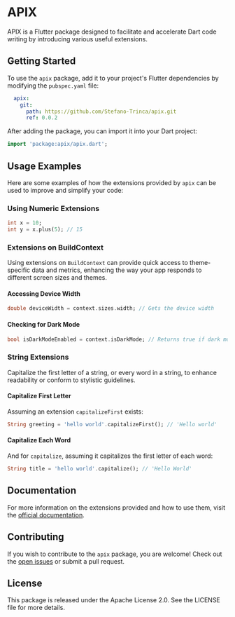 
# APIX

APIX is a Flutter package designed to facilitate and accelerate Dart code writing by introducing various useful extensions.

## Getting Started

To use the `apix` package, add it to your project's Flutter dependencies by modifying the `pubspec.yaml` file:

```yaml
  apix:
    git:
      path: https://github.com/Stefano-Trinca/apix.git
      ref: 0.0.2
```

After adding the package, you can import it into your Dart project:

```dart
import 'package:apix/apix.dart';
```

## Usage Examples

Here are some examples of how the extensions provided by `apix` can be used to improve and simplify your code:

### Using Numeric Extensions

```dart
int x = 10;
int y = x.plus(5); // 15
```

### Extensions on BuildContext

Using extensions on `BuildContext` can provide quick access to theme-specific data and metrics, enhancing the way your app responds to different screen sizes and themes.

#### Accessing Device Width

```dart
double deviceWidth = context.sizes.width; // Gets the device width
```

#### Checking for Dark Mode

```dart
bool isDarkModeEnabled = context.isDarkMode; // Returns true if dark mode is enabled
```

### String Extensions

Capitalize the first letter of a string, or every word in a string, to enhance readability or conform to stylistic guidelines.

#### Capitalize First Letter

Assuming an extension `capitalizeFirst` exists:

```dart
String greeting = 'hello world'.capitalizeFirst(); // 'Hello world'
```

#### Capitalize Each Word

And for `capitalize`, assuming it capitalizes the first letter of each word:

```dart
String title = 'hello world'.capitalize(); // 'Hello World'
```

## Documentation

For more information on the extensions provided and how to use them, visit the [official documentation](https://api.flutter.dev/).

## Contributing

If you wish to contribute to the `apix` package, you are welcome! Check out the [open issues](https://github.com/Stefano-Trinca/apix/issues) or submit a pull request.

## License

This package is released under the Apache License 2.0. See the LICENSE file for more details.
